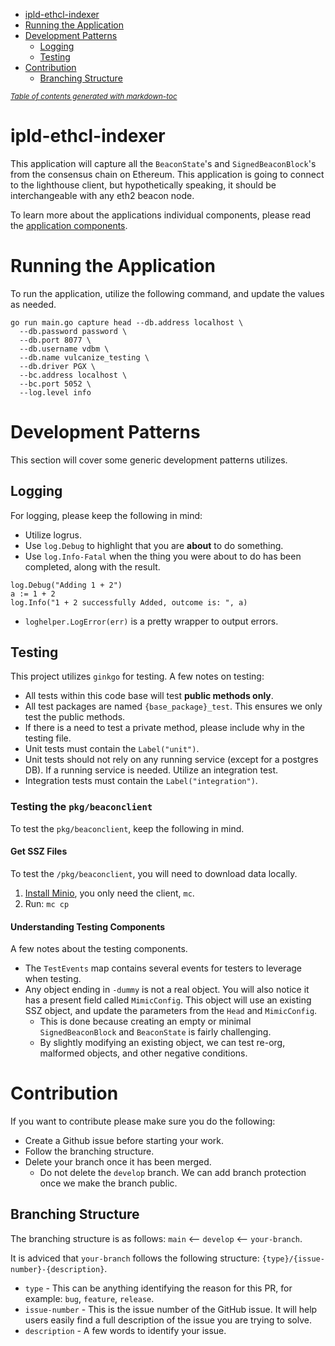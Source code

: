 - [ipld-ethcl-indexer](#ipld-ethcl-indexer)
- [Running the Application](#running-the-application)
- [Development Patterns](#development-patterns)
  - [Logging](#logging)
  - [Testing](#testing)
- [Contribution](#contribution)
  - [Branching Structure](#branching-structure)

<small><i><a href='http://ecotrust-canada.github.io/markdown-toc/'>Table of contents generated with markdown-toc</a></i></small>

# ipld-ethcl-indexer

This application will capture all the `BeaconState`'s and `SignedBeaconBlock`'s from the consensus chain on Ethereum. This application is going to connect to the lighthouse client, but hypothetically speaking, it should be interchangeable with any eth2 beacon node.

To learn more about the applications individual components, please read the [application components](/application_component.md).

# Running the Application

To run the application, utilize the following command, and update the values as needed.

```
go run main.go capture head --db.address localhost \
  --db.password password \
  --db.port 8077 \
  --db.username vdbm \
  --db.name vulcanize_testing \
  --db.driver PGX \
  --bc.address localhost \
  --bc.port 5052 \
  --log.level info
```

# Development Patterns

This section will cover some generic development patterns utilizes.

## Logging

For logging, please keep the following in mind:

- Utilize logrus.
- Use `log.Debug` to highlight that you are **about** to do something.
- Use `log.Info-Fatal` when the thing you were about to do has been completed, along with the result.

```
log.Debug("Adding 1 + 2")
a := 1 + 2
log.Info("1 + 2 successfully Added, outcome is: ", a)
```

- `loghelper.LogError(err)` is a pretty wrapper to output errors.

## Testing

This project utilizes `ginkgo` for testing. A few notes on testing:

- All tests within this code base will test **public methods only**.
- All test packages are named `{base_package}_test`. This ensures we only test the public methods.
- If there is a need to test a private method, please include why in the testing file.
- Unit tests must contain the `Label("unit")`.
- Unit tests should not rely on any running service (except for a postgres DB). If a running service is needed. Utilize an integration test.
- Integration tests must contain the `Label("integration")`.

### Testing the `pkg/beaconclient`

To test the `pkg/beaconclient`, keep the following in mind.

#### Get SSZ Files

To test the `/pkg/beaconclient`, you will need to download data locally.

1. [Install Minio](https://docs.min.io/minio/baremetal/quickstart/quickstart.html), you only need the client, `mc`.
2. Run: `mc cp`

#### Understanding Testing Components

A few notes about the testing components.

- The `TestEvents` map contains several events for testers to leverage when testing.
- Any object ending in `-dummy` is not a real object. You will also notice it has a present field called `MimicConfig`. This object will use an existing SSZ object, and update the parameters from the `Head` and `MimicConfig`.
  - This is done because creating an empty or minimal `SignedBeaconBlock` and `BeaconState` is fairly challenging.
  - By slightly modifying an existing object, we can test re-org, malformed objects, and other negative conditions.

# Contribution

If you want to contribute please make sure you do the following:

- Create a Github issue before starting your work.
- Follow the branching structure.
- Delete your branch once it has been merged.
  - Do not delete the `develop` branch. We can add branch protection once we make the branch public.

## Branching Structure

The branching structure is as follows: `main` <-- `develop` <-- `your-branch`.

It is adviced that `your-branch` follows the following structure: `{type}/{issue-number}-{description}`.

- `type` - This can be anything identifying the reason for this PR, for example: `bug`, `feature`, `release`.
- `issue-number` - This is the issue number of the GitHub issue. It will help users easily find a full description of the issue you are trying to solve.
- `description` - A few words to identify your issue.
